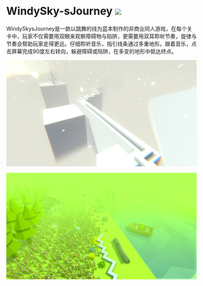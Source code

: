 # WindySky-sJourney ![](https://img.shields.io/badge/vision-1.1-green)
WindySkysJourney是一款以跳舞的线为蓝本制作的非商业同人游戏，在每个关卡中，玩家不仅需要用双眼来观察障碍物与陷阱，更需要用双耳聆听节奏，旋律与节奏会帮助玩家走得更远。仔细聆听音乐，指引线条通过多重地形。跟着音乐，点击屏幕完成90度左右转向，躲避障碍或陷阱，在多变的地形中抵达终点。

![](https://github.com/AstralExpressStelle/WindySky-sJourney/raw/main/screenshot20240917171659.jpg)

![](https://github.com/AstralExpressStelle/WindySky-sJourney/raw/main/screenshot20240917171644.jpg)


